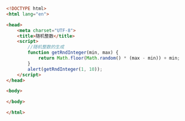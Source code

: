 
<BlogInfo id="414" title="29.随机整数" author="白日梦想猿" pv=0 read_times=0 pre_cost_time=0分16秒 category="js学习" tag_list="['js学习']" create_time="2020.08.05 14:54:42" update_time="2020.10.08 00:20:40" />

```html
<!DOCTYPE html>
<html lang="en">

<head>
    <meta charset="UTF-8">
    <title>随机整数</title>
    <script>
        //随机整数的生成
        function getRndInteger(min, max) {
            return Math.floor(Math.random() * (max - min)) + min;
        }
        alert(getRndInteger(1, 10));
    </script>
</head>

<body>

</body>

</html>
```
